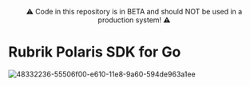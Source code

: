 <p align="center">
&#9888;&#65039; Code in this repository is in BETA and should NOT be used in a production system! &#9888;&#65039;
</p>

# Rubrik Polaris SDK for Go
![48332236-55506f00-e610-11e8-9a60-594de963a1ee](https://user-images.githubusercontent.com/2046831/119498600-1580ab80-bd66-11eb-87ca-c08df4eae15a.png)
